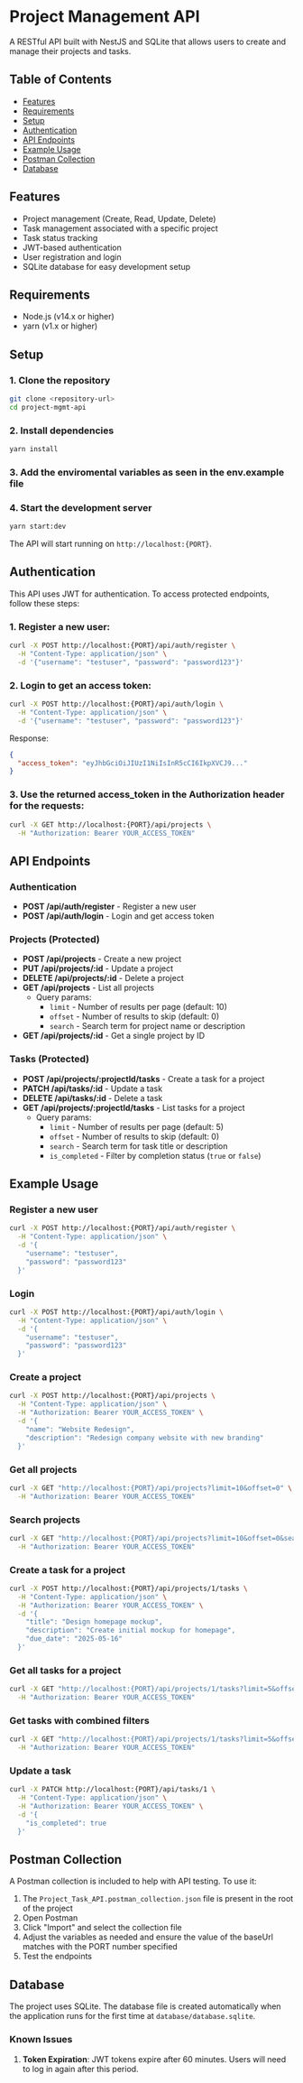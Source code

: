 # Project Management API

A RESTful API built with NestJS and SQLite that allows users to create and manage their projects and tasks.

## Table of Contents

- [Features](#features)
- [Requirements](#requirements)
- [Setup](#setup)
- [Authentication](#authentication)
- [API Endpoints](#api-endpoints)
- [Example Usage](#example-usage)
- [Postman Collection](#postman-collection)
- [Database](#database)

## Features

- Project management (Create, Read, Update, Delete)
- Task management associated with a specific project
- Task status tracking
- JWT-based authentication
- User registration and login
- SQLite database for easy development setup

## Requirements

- Node.js (v14.x or higher)
- yarn (v1.x or higher)

## Setup

### 1. Clone the repository

```bash
git clone <repository-url>
cd project-mgmt-api
```

### 2. Install dependencies

```bash
yarn install
```
### 3. Add the enviromental variables as seen in the env.example file 

### 4. Start the development server

```bash
yarn start:dev
```

The API will start running on `http://localhost:{PORT}`.

## Authentication

This API uses JWT for authentication. To access protected endpoints, follow these steps:

### 1. Register a new user:

```bash
curl -X POST http://localhost:{PORT}/api/auth/register \
  -H "Content-Type: application/json" \
  -d '{"username": "testuser", "password": "password123"}'
```

### 2. Login to get an access token:

```bash
curl -X POST http://localhost:{PORT}/api/auth/login \
  -H "Content-Type: application/json" \
  -d '{"username": "testuser", "password": "password123"}'
```

Response:
```json
{
  "access_token": "eyJhbGciOiJIUzI1NiIsInR5cCI6IkpXVCJ9..."
}
```

### 3. Use the returned access_token in the Authorization header for the requests:

```bash
curl -X GET http://localhost:{PORT}/api/projects \
  -H "Authorization: Bearer YOUR_ACCESS_TOKEN"
```

## API Endpoints

### Authentication
- **POST /api/auth/register** - Register a new user
- **POST /api/auth/login** - Login and get access token

### Projects (Protected)
- **POST /api/projects** - Create a new project
- **PUT /api/projects/:id** - Update a project
- **DELETE /api/projects/:id** - Delete a project
- **GET /api/projects** - List all projects
  - Query params:
    - `limit` - Number of results per page (default: 10)
    - `offset` - Number of results to skip (default: 0)
    - `search` - Search term for project name or description
- **GET /api/projects/:id** - Get a single project by ID

### Tasks (Protected)
- **POST /api/projects/:projectId/tasks** - Create a task for a project
- **PATCH /api/tasks/:id** - Update a task
- **DELETE /api/tasks/:id** - Delete a task
- **GET /api/projects/:projectId/tasks** - List tasks for a project
  - Query params:
    - `limit` - Number of results per page (default: 5)
    - `offset` - Number of results to skip (default: 0)
    - `search` - Search term for task title or description
    - `is_completed` - Filter by completion status (`true` or `false`)

## Example Usage

### Register a new user

```bash
curl -X POST http://localhost:{PORT}/api/auth/register \
  -H "Content-Type: application/json" \
  -d '{
    "username": "testuser",
    "password": "password123"
  }'
```

### Login

```bash
curl -X POST http://localhost:{PORT}/api/auth/login \
  -H "Content-Type: application/json" \
  -d '{
    "username": "testuser",
    "password": "password123"
  }'
```

### Create a project

```bash
curl -X POST http://localhost:{PORT}/api/projects \
  -H "Content-Type: application/json" \
  -H "Authorization: Bearer YOUR_ACCESS_TOKEN" \
  -d '{
    "name": "Website Redesign",
    "description": "Redesign company website with new branding"
  }'
```

### Get all projects

```bash
curl -X GET "http://localhost:{PORT}/api/projects?limit=10&offset=0" \
  -H "Authorization: Bearer YOUR_ACCESS_TOKEN"
```

### Search projects

```bash
curl -X GET "http://localhost:{PORT}/api/projects?limit=10&offset=0&search=redesign" \
  -H "Authorization: Bearer YOUR_ACCESS_TOKEN"
```

### Create a task for a project

```bash
curl -X POST http://localhost:{PORT}/api/projects/1/tasks \
  -H "Content-Type: application/json" \
  -H "Authorization: Bearer YOUR_ACCESS_TOKEN" \
  -d '{
    "title": "Design homepage mockup",
    "description": "Create initial mockup for homepage",
    "due_date": "2025-05-16"
  }'
```

### Get all tasks for a project

```bash
curl -X GET "http://localhost:{PORT}/api/projects/1/tasks?limit=5&offset=0" \
  -H "Authorization: Bearer YOUR_ACCESS_TOKEN"
```

### Get tasks with combined filters

```bash
curl -X GET "http://localhost:{PORT}/api/projects/1/tasks?limit=5&offset=0&search=design&is_completed=true" \
  -H "Authorization: Bearer YOUR_ACCESS_TOKEN"
```

### Update a task

```bash
curl -X PATCH http://localhost:{PORT}/api/tasks/1 \
  -H "Content-Type: application/json" \
  -H "Authorization: Bearer YOUR_ACCESS_TOKEN" \
  -d '{
    "is_completed": true
  }'
```

## Postman Collection

A Postman collection is included to help with API testing. To use it:

1. The `Project_Task_API.postman_collection.json` file is present in the root of the project
2. Open Postman
3. Click "Import" and select the collection file
4. Adjust the variables as needed and ensure the value of the baseUrl matches with the PORT number specified
5. Test the endpoints

## Database

The project uses SQLite. The database file is created automatically when the application runs for the first time at `database/database.sqlite`.

### Known Issues

1. **Token Expiration**: JWT tokens expire after 60 minutes. Users will need to log in again after this period.